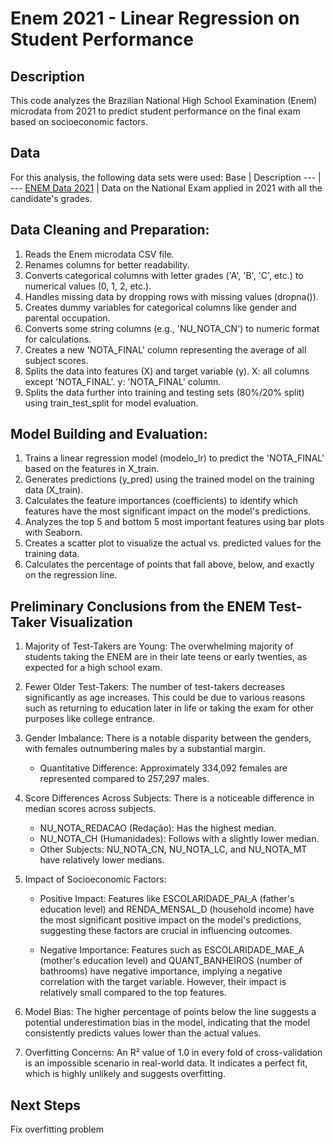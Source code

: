 # Enem 2021 - Linear Regression on Student Performance

## Description

This code analyzes the Brazilian National High School Examination (Enem) microdata from 2021 to predict student performance on the final exam based on socioeconomic factors.

## Data
For this analysis, the following data sets were used:
Base | Description
--- | --- 
[ENEM Data 2021](https://download.inep.gov.br/microdados/microdados_enem_2021.zip) | Data on the National Exam applied in 2021 with all the candidate's grades.


## Data Cleaning and Preparation:
1. Reads the Enem microdata CSV file.
2. Renames columns for better readability.
3. Converts categorical columns with letter grades ('A', 'B', 'C', etc.) to numerical values (0, 1, 2, etc.).
4. Handles missing data by dropping rows with missing values (dropna()).
5. Creates dummy variables for categorical columns like gender and parental occupation.
6. Converts some string columns (e.g., 'NU_NOTA_CN') to numeric format for calculations.
7. Creates a new 'NOTA_FINAL' column representing the average of all subject scores.
8. Splits the data into features (X) and target variable (y).
	X: all columns except 'NOTA_FINAL'.
	y: 'NOTA_FINAL' column.
9. Splits the data further into training and testing sets (80%/20% split) using train_test_split for model evaluation.


## Model Building and Evaluation:

1. Trains a linear regression model (modelo_lr) to predict the 'NOTA_FINAL' based on the features in X_train.
2. Generates predictions (y_pred) using the trained model on the training data (X_train).
3. Calculates the feature importances (coefficients) to identify which features have the most significant impact on the model's predictions.
4. Analyzes the top 5 and bottom 5 most important features using bar plots with Seaborn.
5. Creates a scatter plot to visualize the actual vs. predicted values for the training data.
6. Calculates the percentage of points that fall above, below, and exactly on the regression line.

## Preliminary Conclusions from the ENEM Test-Taker Visualization

1. Majority of Test-Takers are Young: The overwhelming majority of students taking the ENEM are in their late teens or early twenties, as expected for a high school exam.

2. Fewer Older Test-Takers: The number of test-takers decreases significantly as age increases. This could be due to various reasons such as returning to education later in life or taking the exam for other purposes like college entrance.

3. Gender Imbalance: There is a notable disparity between the genders, with females outnumbering males by a substantial margin.

	* Quantitative Difference: Approximately 334,092 females are represented compared to 257,297 males.
4. Score Differences Across Subjects: There is a noticeable difference in median scores across subjects.

	* NU_NOTA_REDACAO (Redação): Has the highest median.
	* NU_NOTA_CH (Humanidades): Follows with a slightly lower median.
	* Other Subjects: NU_NOTA_CN, NU_NOTA_LC, and NU_NOTA_MT have relatively lower medians.
5. Impact of Socioeconomic Factors:

	* Positive Impact: Features like ESCOLARIDADE_PAI_A (father's education level) and RENDA_MENSAL_D (household income) have the most significant positive impact on the model's predictions, suggesting these factors are crucial in influencing outcomes.

	* Negative Importance: Features such as ESCOLARIDADE_MAE_A (mother's education level) and QUANT_BANHEIROS (number of bathrooms) have negative importance, implying a negative correlation with the target variable. However, their impact is relatively small compared to the top features.

6. Model Bias: The higher percentage of points below the line suggests a potential underestimation bias in the model, indicating that the model consistently predicts values lower than the actual values.

7. Overfitting Concerns: An R² value of 1.0 in every fold of cross-validation is an impossible scenario in real-world data. It indicates a perfect fit, which is highly unlikely and suggests overfitting.

## Next Steps
Fix overfitting problem
